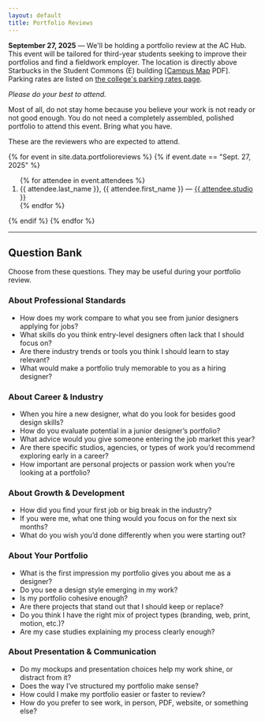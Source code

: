 ```yaml
---
layout: default
title: Portfolio Reviews
---
```


<span class="sans"><strong>September 27, 2025</strong></span> — We'll be holding a portfolio review at the AC Hub. This event will be tailored for third-year students seeking to improve their portfolios and find a fieldwork employer. The location is directly above Starbucks in the Student Commons (E) building [<a href="https://www.algonquincollege.com/maps/files/2024/10/Algonquin-College-Ottawa-Campus-Maps-Level-1.pdf" target="_blank" rel="noopener noreferrer">Campus Map</a> PDF]. Parking rates are listed on <a href="https://www.algonquincollege.com/parking/parking-services/rates/" target="_blank" rel="noopener noreferrer">the college's parking rates page</a>.

<em>Please do your best to attend.</em>

Most of all, do not stay home because you believe your work is not ready or not good enough. You do not need a completely assembled, polished portfolio to attend this event. Bring what you have.

These are the reviewers who are expected to attend.

{% for event in site.data.portfolioreviews %}
{% if event.date == "Sept. 27, 2025" %}
<ol>
  {% for attendee in event.attendees %}
    <li>
      {{ attendee.last_name }}, {{ attendee.first_name }} — <a href="{{ attendee.url }}">{{ attendee.studio }}</a>
    </li>
  {% endfor %}
</ol>
{% endif %}
{% endfor %}

---

<h2>Question Bank</h2>

Choose from these questions. They may be useful during your portfolio review.

<h3>About Professional Standards</h3>
<ul>
	<li>How does my work compare to what you see from junior designers applying for jobs?</li>
	<li>What skills do you think entry-level designers often lack that I should focus on?</li>
	<li>Are there industry trends or tools you think I should learn to stay relevant?</li>
	<li>What would make a portfolio truly memorable to you as a hiring designer?</li>
</ul>

<h3>About Career & Industry</h3>
<ul>
	<li>When you hire a new designer, what do you look for besides good design skills?</li>
	<li>How do you evaluate potential in a junior designer’s portfolio?</li>
	<li>What advice would you give someone entering the job market this year?</li>
	<li>Are there specific studios, agencies, or types of work you’d recommend exploring early in a career?</li>
	<li>How important are personal projects or passion work when you’re looking at a portfolio?</li>
</ul>

<h3>About Growth & Development</h3>
<ul>
	<li>How did you find your first job or big break in the industry?</li>
	<li>If you were me, what one thing would you focus on for the next six months?</li>
	<li>What do you wish you’d done differently when you were starting out?</li>
</ul>

<h3>About Your Portfolio</h3>
<ul>
	<li>What is the first impression my portfolio gives you about me as a designer?</li>
	<li>Do you see a design style emerging in my work?</li>
	<li>Is my portfolio cohesive enough?</li>
	<li>Are there projects that stand out that I should keep or replace?</li>
	<li>Do you think I have the right mix of project types (branding, web, print, motion, etc.)?</li>
	<li>Are my case studies explaining my process clearly enough?</li>
</ul>

<h3>About Presentation & Communication</h3>
<ul>
	<li>Do my mockups and presentation choices help my work shine, or distract from it?</li>
	<li>Does the way I’ve structured my portfolio make sense?</li>
	<li>How could I make my portfolio easier or faster to review?</li>
	<li>How do you prefer to see work, in person, PDF, website, or something else?</li>
</ul>
